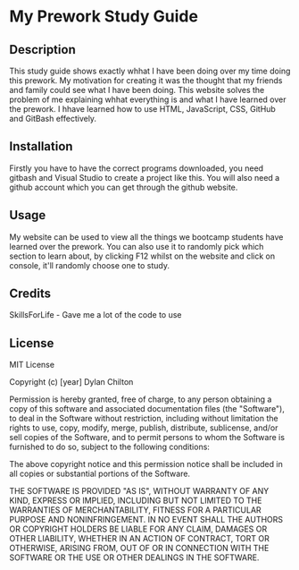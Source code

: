 # My Prework Study Guide

## Description
This study guide shows exactly whhat I have been doing over my time doing this prework. My motivation for creating it was the thought that my friends and family could see what I have been doing. This website solves the problem of me explaining whhat everything is and what I have learned over the prework. I hhave learned how to use HTML, JavaScript, CSS, GitHub and GitBash effectively.

## Installation
Firstly you have to have the correct programs downloaded, you need gitbash and Visual Studio to create a project like this. You will also need a github account which you can get through the github website.

## Usage
My website can be used to view all the things we bootcamp students have learned over the prework. You can also use it to randomly pick which section to learn about, by clicking F12 whilst on the website and click on console, it'll randomly choose one to study.

## Credits
 SkillsForLife - Gave me a lot of the code to use

## License
MIT License

Copyright (c) [year] Dylan Chilton

Permission is hereby granted, free of charge, to any person obtaining a copy
of this software and associated documentation files (the "Software"), to deal
in the Software without restriction, including without limitation the rights
to use, copy, modify, merge, publish, distribute, sublicense, and/or sell
copies of the Software, and to permit persons to whom the Software is
furnished to do so, subject to the following conditions:

The above copyright notice and this permission notice shall be included in all
copies or substantial portions of the Software.

THE SOFTWARE IS PROVIDED "AS IS", WITHOUT WARRANTY OF ANY KIND, EXPRESS OR
IMPLIED, INCLUDING BUT NOT LIMITED TO THE WARRANTIES OF MERCHANTABILITY,
FITNESS FOR A PARTICULAR PURPOSE AND NONINFRINGEMENT. IN NO EVENT SHALL THE
AUTHORS OR COPYRIGHT HOLDERS BE LIABLE FOR ANY CLAIM, DAMAGES OR OTHER
LIABILITY, WHETHER IN AN ACTION OF CONTRACT, TORT OR OTHERWISE, ARISING FROM,
OUT OF OR IN CONNECTION WITH THE SOFTWARE OR THE USE OR OTHER DEALINGS IN THE
SOFTWARE.
